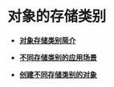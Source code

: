# 对象的存储类别<a name="zh-cn_topic_0083520725"></a>

-   **[对象存储类别简介](对象存储类别简介.md)**  

-   **[不同存储类别的应用场景](不同存储类别的应用场景.md)**  

-   **[创建不同存储类别的对象](创建不同存储类别的对象.md)**  


